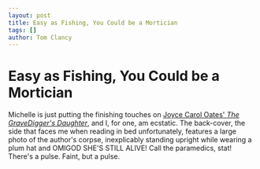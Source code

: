 ```yaml
---
layout: post
title: Easy as Fishing, You Could be a Mortician
tags: []
author: Tom Clancy
---
```


# Easy as Fishing, You Could be a Mortician

Michelle is just putting the finishing touches on <a href="http://www.amazon.com/Gravediggers-Daughter-Joyce-Carol-Oates/dp/0061236829/ref=sr_1_1?ie=UTF8&amp;s=books&amp;qid=1200606834&amp;sr=8-1" target="_blank">Joyce Carol Oates' <em>The GraveDigger's Daughter</em></a>, and I, for one, am ecstatic. The back-cover, the side that faces me when reading in bed unfortunately, features a large photo of the author's corpse, inexplicably standing upright while wearing a plum hat and OMIGOD SHE'S STILL ALIVE! Call the paramedics, stat! There's a pulse. Faint, but a pulse.
